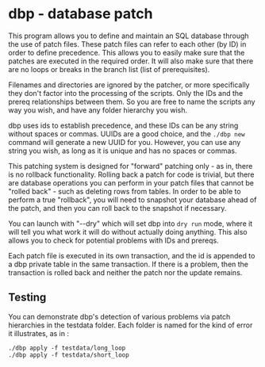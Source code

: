 # dbp - database patch

This program allows you to define and maintain an SQL database through the use of patch files. These patch files can refer to each other (by ID) in order to define precedence.  This allows you to easily make sure that the patches are executed in the required order.  It will also make sure that there are no loops or breaks in the branch list (list of prerequisites).

Filenames and directories are ignored by the patcher, or more specifically they don't factor into the processing of the scripts. Only the IDs and the prereq relationships between them. So you are free to name the scripts any way you wish, and have any folder hierarchy you wish.

dbp uses ids to establish precedence, and these IDs can be any string without spaces or commas. UUIDs are a good choice, and the `./dbp new` command will generate a new UUID for you. However, you can use any string you wish, as long as it is unique and has no spaces or commas.

This patching system is designed for "forward" patching only - as in, there is no rollback functionality. Rolling back a patch for code is trivial, but there are database operations you can perform in your patch files that cannot be "rolled back" - such as deleting rows from tables. In order to be able to perform a true "rollback", you will need to snapshot your database ahead of the patch, and then you can roll back to the snapshot if necessary.

You can launch with "--dry" which will set dbp into `dry run` mode, where it will tell you what work it will do without actually doing anything. This also allows you to check for potential problems with IDs and prereqs.

Each patch file is executed in its own transaction, and the id is appended to a dbp private table in the same transaction. If there is a problem, then the transaction is rolled back and neither the patch nor the update remains. 

## Testing

You can demonstrate dbp's detection of various problems via patch hierarchies in the testdata folder. Each folder is named for the kind of error it illustrates, as in :

    ./dbp apply -f testdata/long_loop
    ./dbp apply -f testdata/short_loop
